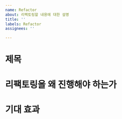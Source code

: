 ```yaml
---
name: Refactor
about: 리팩토링할 내용에 대한 설명
title: ''
labels: Refactor
assignees: ''

---
```


# 제목

# 리팩토링을 왜 진행해야 하는가

# 기대 효과
